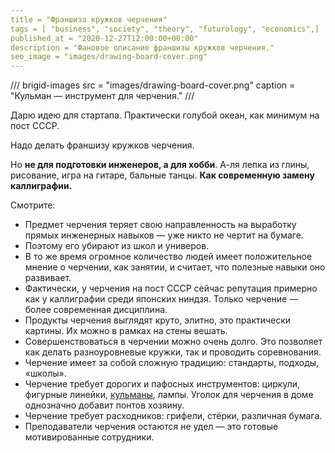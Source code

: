 ```yaml
---
title = "Франшиза кружков черчения"
tags = [ "business", "society", "theory", "futurology", "economics",]
published_at = "2020-12-27T12:00:00+00:00"
description = "Фановое описание франшизы кружков черчения."
seo_image = "images/drawing-board-cover.png"
---
```


/// brigid-images
src = "images/drawing-board-cover.png"
caption = "Кульман — инструмент для черчения."
///

Дарю идею для стартапа. Практически голубой океан, как минимум на пост СССР.

Надо делать франшизу кружков черчения.

Но **не для подготовки инженеров, а для хобби**. А-ля лепка из глины, рисование, игра на гитаре, бальные танцы. **Как современную замену каллиграфии.**

Смотрите:

- Предмет черчения теряет свою направленность на выработку прямых инженерных навыков — уже никто не чертит на бумаге.
- Поэтому его убирают из школ и универов.
- В то же время огромное количество людей имеет положительное мнение о черчении, как занятии, и считает, что полезные навыки оно развивает.
- Фактически, у черчения на пост СССР сейчас репутация примерно как у каллиграфии среди японских ниндзя. Только черчение — более современная дисциплина.
- Продукты черчения выглядят круто, элитно, это практически картины. Их можно в рамках на стены вешать.
- Совершенствоваться в черчении можно очень долго. Это позволяет как делать разноуровневые кружки, так и проводить соревнования.
- Черчение имеет за собой сложную традицию: стандарты, подходы, «школы».
- Черчение требует дорогих и пафосных инструментов: циркули, фигурные линейки, [кульманы](https://ru.wikipedia.org/wiki/%D0%9A%D1%83%D0%BB%D1%8C%D0%BC%D0%B0%D0%BD_(%D1%87%D0%B5%D1%80%D1%82%D1%91%D0%B6%D0%BD%D1%8B%D0%B9_%D0%B8%D0%BD%D1%81%D1%82%D1%80%D1%83%D0%BC%D0%B5%D0%BD%D1%82)), лампы. Уголок для черчения в доме однозначно добавит понтов хозяину.
- Черчение требует расходников: грифели, стёрки, различная бумага.
- Преподаватели черчения остаются не удел — это готовые мотивированные сотрудники.
